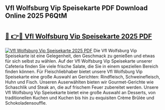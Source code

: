 ## Vfl Wolfsburg Vip Speisekarte PDF Download Online 2025 P6QtM

# <h2><a href="http://gcbcwqk.nevu.top/?p=Vfl+Wolfsburg+Vip+Speisekarte">🔗 👉🔴 Vfl Wolfsburg Vip Speisekarte 2025 PDF</a></h2>

[![Vfl Wolfsburg Vip Speisekarte 2025 PDF](https://i.imgur.com/dBaPXMq.png)](http://gcbcwqk.nevu.top/?p=Vfl+Wolfsburg+Vip+Speisekarte)
Die Vfl Wolfsburg Vip Speisekarte ist eine Gelegenheit, den Geschmack zu genießen und etwas für sich selbst zu wählen. Auf der Vfl Wolfsburg Vip Speisekarte unserer Cafeteria finden Sie viele frische Salate, die Sie in einem speziellen Bereich finden können. Für Fleischliebhaber bietet unsere Vfl Wolfsburg Vip Speisekarte eine große Auswahl an Gerichten: Rindfleisch, Schweinefleisch, Huhn und Fisch. Unseren Auserwählten bieten wir Gourmet-Gerichte wie Schaschlik und Steak an, die auf frischem Feuer zubereitet werden. Unsere Vfl Wolfsburg Vip Speisekarte bietet eine große Auswahl an Desserts, von traditionellen Kuchen und Kuchen bis hin zu exquisiten Crème Brûlée und Schokoladensouffle.
